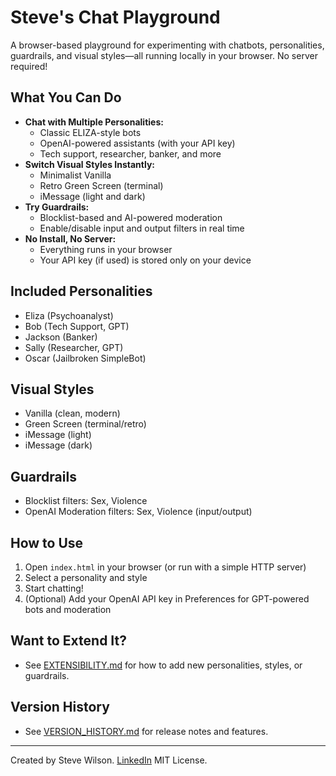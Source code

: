 # Steve's Chat Playground

A browser-based playground for experimenting with chatbots, personalities, guardrails, and visual styles—all running locally in your browser. No server required!

## What You Can Do

- **Chat with Multiple Personalities:**
  - Classic ELIZA-style bots
  - OpenAI-powered assistants (with your API key)
  - Tech support, researcher, banker, and more
- **Switch Visual Styles Instantly:**
  - Minimalist Vanilla
  - Retro Green Screen (terminal)
  - iMessage (light and dark)
- **Try Guardrails:**
  - Blocklist-based and AI-powered moderation
  - Enable/disable input and output filters in real time
- **No Install, No Server:**
  - Everything runs in your browser
  - Your API key (if used) is stored only on your device

## Included Personalities
- Eliza (Psychoanalyst)
- Bob (Tech Support, GPT)
- Jackson (Banker)
- Sally (Researcher, GPT)
- Oscar (Jailbroken SimpleBot)

## Visual Styles
- Vanilla (clean, modern)
- Green Screen (terminal/retro)
- iMessage (light)
- iMessage (dark)

## Guardrails
- Blocklist filters: Sex, Violence
- OpenAI Moderation filters: Sex, Violence (input/output)

## How to Use
1. Open `index.html` in your browser (or run with a simple HTTP server)
2. Select a personality and style
3. Start chatting!
4. (Optional) Add your OpenAI API key in Preferences for GPT-powered bots and moderation

## Want to Extend It?
- See [EXTENSIBILITY.md](EXTENSIBILITY.md) for how to add new personalities, styles, or guardrails.

## Version History
- See [VERSION_HISTORY.md](VERSION_HISTORY.md) for release notes and features.

---

Created by Steve Wilson. [LinkedIn](https://www.linkedin.com/in/wilsonsd/)
MIT License. 